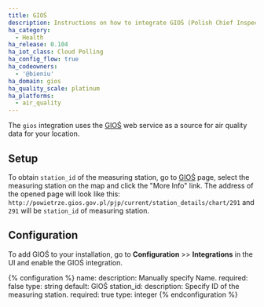 ```yaml
---
title: GIOŚ
description: Instructions on how to integrate GIOŚ (Polish Chief Inspectorate Of Environmental Protection) air quality service into Home Assistant.
ha_category:
  - Health
ha_release: 0.104
ha_iot_class: Cloud Polling
ha_config_flow: true
ha_codeowners:
  - '@bieniu'
ha_domain: gios
ha_quality_scale: platinum
ha_platforms:
  - air_quality
---
```


The `gios` integration uses the [GIOŚ](http://powietrze.gios.gov.pl/pjp/current) web service as a source for air quality data for your location.

## Setup

To obtain `station_id` of the measuring station, go to [GIOŚ](http://powietrze.gios.gov.pl/pjp/current) page, select the measuring station on the map and click the "More Info" link. The address of the opened page will look like this: `http://powietrze.gios.gov.pl/pjp/current/station_details/chart/291` and `291` will be `station_id` of measuring station.

## Configuration

To add GIOŚ to your installation, go to **Configuration** >> **Integrations** in the UI and enable the GIOŚ integration.

{% configuration %}
name:
  description: Manually specify Name.
  required: false
  type: string
  default: GIOŚ
station_id:
  description: Specify ID of the measuring station.
  required: true
  type: integer
{% endconfiguration %}
